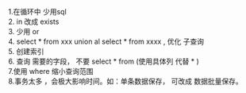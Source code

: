 1.在循环中 少用sql  
2. in 改成 exists  
3. 少用 or  
4. select * from xxx union al  select * from xxxx ,  优化 子查询  
5. 创建索引  
6. 查询 需要的字段， 不要 select * from  (使用具体列 代替 * )  
7.使用 where 缩小查询范围  
8.事务太多 ，会极大影响时间。如：单条数据保存， 可改成 数据批量保存。

